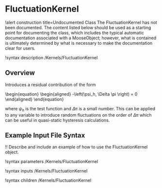 # FluctuationKernel

!alert construction title=Undocumented Class
The FluctuationKernel has not been documented. The content listed below should be used as a starting point for
documenting the class, which includes the typical automatic documentation associated with a
MooseObject; however, what is contained is ultimately determined by what is necessary to make the
documentation clear for users.

!syntax description /Kernels/FluctuationKernel

## Overview

Introduces a residual contribution of the form

\begin{equation}
  \begin{aligned}
    -\left(\psi_h, \Delta \pi \right) = 0
  \end{aligned}
\end{equation}

where $\psi_h$ is the test function and $\Delta \pi$ is a small number. This can be applied to any variable to introduce random fluctuations on the order of $\Delta \pi$ which can be useful in quasi-static hysteresis calculations.

## Example Input File Syntax

!! Describe and include an example of how to use the FluctuationKernel object.

!syntax parameters /Kernels/FluctuationKernel

!syntax inputs /Kernels/FluctuationKernel

!syntax children /Kernels/FluctuationKernel
